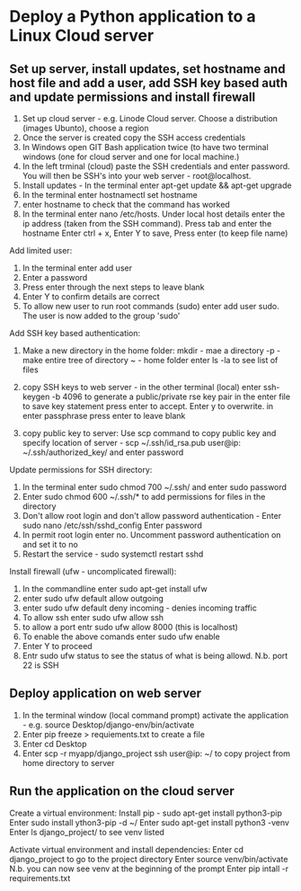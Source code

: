 Deploy a Python application to a Linux Cloud server
===================================================

Set up server, install updates, set hostname and host file and add a user, add SSH key based auth and update permissions and install firewall
---------------------------------------------------------------------------------------------------------------------------------------------

1. Set up cloud server - e.g. Linode Cloud server. Choose a distribution (images Ubunto), choose a region
2. Once the server is created copy the SSH access credentials
3. In Windows open GIT Bash application twice (to have two terminal windows (one for cloud server and one for local machine.)
4. In the left trminal (cloud) paste the SSH credentials and enter password. You will then be SSH's into your web server - root@localhost.
5. Install updates - In the terminal enter apt-get update && apt-get upgrade
6. In the terminal enter hostnamectl set hostname <hostname>
7. enter hostname to check that the command has worked
8. In the terminal enter nano /etc/hosts. Under local host details enter the ip address (taken from the SSH command). Press tab and enter the hostname
  Enter ctrl + x, Enter Y to save, Press enter (to keep file name)
  
Add limited user:
1. In the terminal enter add user <username>
2. Enter a password
3. Press enter through the next steps to leave blank
4. Enter Y to confirm details are correct
5. To allow new user to run root commands (sudo) enter add user <username> sudo. The user is now added to the group 'sudo'
  
Add SSH key based authentication:
1. Make a new directory in the home folder:
mkdir - mae a directory
-p - make entire tree of directory
~ - home folder
enter ls -la to see list of files

2. copy SSH keys to web server - in the other terminal (local) enter ssh-keygen -b 4096 to generate a public/private rse key pair
in the enter file to save key statement press enter to accept. Enter y to overwrite. in enter passphrase press enter to leave blank
  
3. copy public key to server:
Use scp command to copy public key and specify location of server - scp ~/.ssh/id_rsa.pub user@ip: ~/.ssh/authorized_key/ and enter password
  
Update permissions for SSH directory:
1. In the terminal enter sudo chmod 700 ~/.ssh/ and enter sudo password
2. Enter sudo chmod 600 ~/.ssh/* to add permissions for files in the directory
3. Don't allow root login and don't allow password authentication - Enter sudo nano /etc/ssh/sshd_config Enter password
4. In permit root login enter no. Uncomment password authentication on and set it to no
5. Restart the service - sudo systemctl restart sshd
  
Install firewall (ufw - uncomplicated firewall):
  
1. In the commandline enter sudo apt-get install ufw
2. enter sudo ufw default allow outgoing
3. enter sudo ufw default deny incoming - denies incoming traffic
4. To allow ssh enter sudo ufw allow ssh
5. to allow a port entr sudo ufw allow 8000 (this is localhost)
6. To enable the above comands enter sudo ufw enable
7. Enter Y to proceed
8. Entr sudo ufw status to see the status of what is being allowd. N.b. port 22 is SSH
  
Deploy application on web server
--------------------------------
1. In the terminal window (local command prompt) activate the application - e.g. source Desktop/django-env/bin/activate
2. Enter pip freeze > requiements.txt to create a file
3. Enter cd Desktop
4. Enter scp -r myapp/django_project ssh user@ip: ~/ to copy project from home directory to server
  
Run the application on the cloud server
---------------------------------------
Create a virtual environment:
Install pip - sudo apt-get install python3-pip
Enter sudo install ython3-pip -d ~/
Enter sudo apt-get install python3 -venv
Enter ls django_project/ to see venv listed
  
Activate virtual environment and install dependencies:
Enter cd django_project to go to the project directory
Enter source venv/bin/activate
N.b. you can now see venv at the beginning of the prompt
Enter pip intall -r requirements.txt
  



